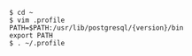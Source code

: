 ```
$ cd ~
$ vim .profile
PATH=$PATH:/usr/lib/postgresql/{version}/bin
export PATH
$ . ~/.profile
```
[comment]: <tags> (postgresql)
[comment]: <description> (pg_ctl 提供command not found的解决方法)
[comment]: <title> (postgresql pg_ctl command not found.)
[comment]: <author> (夏洛之枫)